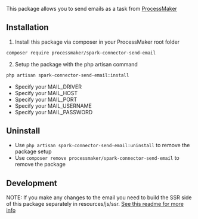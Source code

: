 This package allows you to send emails as a task from [ProcessMaker](https://github.com/ProcessMaker/spark)

## Installation

1. Install this package via composer in your ProcessMaker root folder
```bash
composer require processmaker/spark-connector-send-email
```

2. Setup the package with the php artisan command
```bash
php artisan spark-connector-send-email:install
```

* Specify your MAIL_DRIVER 
* Specify your MAIL_HOST
* Specify your MAIL_PORT
* Specify your MAIL_USERNAME
* Specify your MAIL_PASSWORD

## Uninstall
* Use `php artisan spark-connector-send-email:uninstall` to remove the package setup 
* Use `composer remove processmaker/spark-connector-send-email` to remove the package

## Development

NOTE: If you make any changes to the email 
you need to build the SSR side of this package 
separately in resources/js/ssr. [See this readme for more info](resources/js/ssr/README.md)